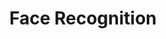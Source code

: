 ---
layout: page
title: Face Recognition
description: This project is part of the course BITS F441 - Sel Topics from CS - Computer Vision
img: 
redirect: https://github.com/devapi016/face_recognition
importance: 3
category: Course Projects
---